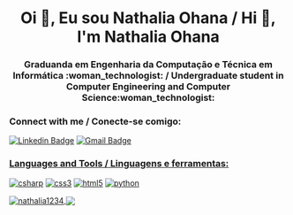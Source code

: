 <h1 align="center">Oi 👋, Eu sou Nathalia Ohana / Hi 👋, I'm Nathalia Ohana</h1>
<h3 align="center">Graduanda em Engenharia da Computação e Técnica em Informática :woman_technologist: / Undergraduate student in Computer Engineering and Computer Science:woman_technologist:</h3>



<!--<p align="left"> <img src="https://komarev.com/ghpvc/?username=nathalia1234&label=Profile%20views&color=0e75b6&style=flat" alt="nathalia1234" /> </p>-->

<h3 align="left">Connect with me / Conecte-se comigo:</h3>

[![Linkedin Badge](https://img.shields.io/badge/-LinkedIn-blue?style=flat-square&logo=Linkedin&logoColor=white&link=https://www.linkedin.com/in/nath%C3%A1lia-ohana-867524134/)](https://www.linkedin.com/in/nath%C3%A1lia-ohana-867524134/) <a href="mailto:nathe557@gmail.com/"><img src="https://camo.githubusercontent.com/2b32eb2db22062768ae2ed84c081f0a2b6c3fb75832139f7a0be3c5d43b8bace/68747470733a2f2f696d672e736869656c64732e696f2f62616467652f2d476d61696c2d6331343433383f7374796c653d666c61742d737175617265266c6f676f3d476d61696c266c6f676f436f6c6f723d7768697465266c696e6b3d6d61696c746f3a7765736c65796f73616e746f73393140676d61696c2e636f6d" alt="Gmail Badge" data-canonical-src="https://img.shields.io/badge/-Gmail-c14438?style=flat-square&logoColor=white&link=mailto:nathe557@gmail.com" style="max-width:100%;">





<h3 align="left">Languages and Tools / Linguagens e ferramentas:</h3>

<p align="left"> 
  
<a href="https://www.w3schools.com/cs/" target="_blank"> 
<img src="https://img.shields.io/badge/C%23-239120?style=for-the-badge&logo=c-sharp&logoColor=white" alt="csharp"/></a> 
  
<a href="https://www.w3schools.com/css/" target="_blank"> 
<img src="https://img.shields.io/badge/CSS3-1572B6?style=for-the-badge&logo=css3&logoColor=white" alt="css3"/></a> 

<a href="https://www.w3.org/html/" target="_blank"> 
<img src="https://img.shields.io/badge/HTML5-E34F26?style=for-the-badge&logo=html5&logoColor=white" alt="html5"/></a> 

<a href="https://www.python.org" target="_blank">
<img src="https://img.shields.io/badge/Python-14354C?style=for-the-badge&logo=python&logoColor=white" alt="python"/></a>

</p>



<a href="https://github.com/Nathalia1234/github-readme-stats">
<img align="center" src="https://github-readme-stats.vercel.app/api?username=nathalia1234&hide=stars,issues&show_icons=true&locale=en&theme=radical" alt="nathalia1234"/>

<a href="https://github.com/Nathalia1234/github-readme-stats">
<img align="center" src="https://github-readme-stats.vercel.app/api/top-langs/?username=nathalia1234&layout=compact&theme=radical"/>

